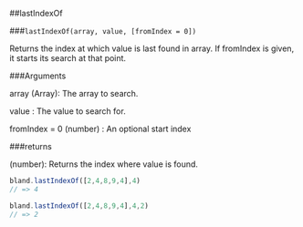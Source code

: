 ##lastIndexOf

###`lastIndexOf(array, value, [fromIndex = 0])`

Returns the index at which value is last found in array.  If fromIndex is given, it starts its search at that point.

###Arguments

array (Array): The array to search.

value : The value to search for.

fromIndex = 0 (number) : An optional start index

###returns

(number): Returns the index where value is found.

```javascript
bland.lastIndexOf([2,4,8,9,4],4)
// => 4

bland.lastIndexOf([2,4,8,9,4],4,2)
// => 2

```
